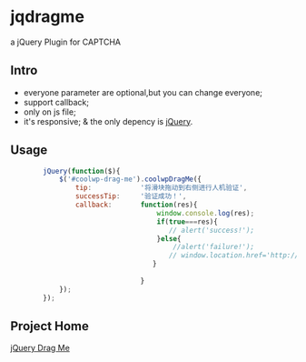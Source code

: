 # jqdragme
a jQuery Plugin for CAPTCHA
## Intro
* everyone parameter are optional,but you can change everyone;
* support callback;
* only on js file;
* it's responsive;
& the only depency is [jQuery](https://github.com/jquery/jquery).
## Usage

```javascript
        jQuery(function($){
            $('#coolwp-drag-me').coolwpDragMe({
                tip:            '将滑块拖动到右侧进行人机验证',
                successTip:     '验证成功！',
                callback:       function(res){
                                    window.console.log(res);
                                    if(true===res){
                                       // alert('success!');
                                    }else{
                                        //alert('failure!');
                                       // window.location.href='http://coolwp.com/create-jquery-plugin-3.html';
                                   }
                             
                                }
            });
        });   
```

## Project Home

[jQuery Drag Me](http://coolwp.com/create-jquery-plugin-3.html)